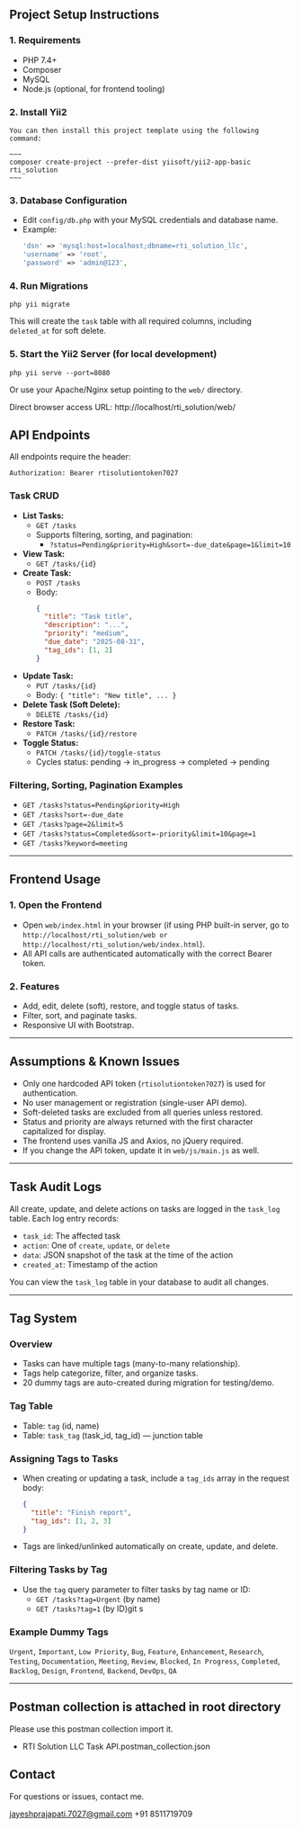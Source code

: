 ## Project Setup Instructions

### 1. Requirements
- PHP 7.4+
- Composer
- MySQL
- Node.js (optional, for frontend tooling)

### 2. Install Yii2 
```
You can then install this project template using the following command:

~~~
composer create-project --prefer-dist yiisoft/yii2-app-basic rti_solution
~~~
```

### 3. Database Configuration
- Edit `config/db.php` with your MySQL credentials and database name.
- Example:
  ```php
  'dsn' => 'mysql:host=localhost;dbname=rti_solution_llc',
  'username' => 'root',
  'password' => 'admin@123',
  ```

### 4. Run Migrations
```
php yii migrate
```
This will create the `task` table with all required columns, including `deleted_at` for soft delete.

### 5. Start the Yii2 Server (for local development)
```
php yii serve --port=8080
```
Or use your Apache/Nginx setup pointing to the `web/` directory.

Direct browser access URL: http://localhost/rti_solution/web/

## API Endpoints
All endpoints require the header:

```
Authorization: Bearer rtisolutiontoken7027
```


### Task CRUD
- **List Tasks:**
  - `GET /tasks`
  - Supports filtering, sorting, and pagination:
    - `?status=Pending&priority=High&sort=-due_date&page=1&limit=10`
- **View Task:**
  - `GET /tasks/{id}`
- **Create Task:**
  - `POST /tasks`
  - Body:
    ```json
    {
      "title": "Task title",
      "description": "...",
      "priority": "medium",
      "due_date": "2025-08-31",
      "tag_ids": [1, 2]
    }
    ```
- **Update Task:**
  - `PUT /tasks/{id}`
  - Body: `{ "title": "New title", ... }`
- **Delete Task (Soft Delete):**
  - `DELETE /tasks/{id}`
- **Restore Task:**
  - `PATCH /tasks/{id}/restore`
- **Toggle Status:**
  - `PATCH /tasks/{id}/toggle-status`
  - Cycles status: pending → in_progress → completed → pending

### Filtering, Sorting, Pagination Examples
- `GET /tasks?status=Pending&priority=High`
- `GET /tasks?sort=-due_date`
- `GET /tasks?page=2&limit=5`
- `GET /tasks?status=Completed&sort=-priority&limit=10&page=1`
- `GET /tasks?keyword=meeting`

---

## Frontend Usage

### 1. Open the Frontend
- Open `web/index.html` in your browser (if using PHP built-in server, go to `http://localhost/rti_solution/web or http://localhost/rti_solution/web/index.html`).
- All API calls are authenticated automatically with the correct Bearer token.

### 2. Features
- Add, edit, delete (soft), restore, and toggle status of tasks.
- Filter, sort, and paginate tasks.
- Responsive UI with Bootstrap.

---

## Assumptions & Known Issues
- Only one hardcoded API token (`rtisolutiontoken7027`) is used for authentication.
- No user management or registration (single-user API demo).
- Soft-deleted tasks are excluded from all queries unless restored.
- Status and priority are always returned with the first character capitalized for display.
- The frontend uses vanilla JS and Axios, no jQuery required.
- If you change the API token, update it in `web/js/main.js` as well.

---

## Task Audit Logs

All create, update, and delete actions on tasks are logged in the `task_log` table. Each log entry records:
- `task_id`: The affected task
- `action`: One of `create`, `update`, or `delete`
- `data`: JSON snapshot of the task at the time of the action
- `created_at`: Timestamp of the action

You can view the `task_log` table in your database to audit all changes.

---


## Tag System

### Overview
- Tasks can have multiple tags (many-to-many relationship).
- Tags help categorize, filter, and organize tasks.
- 20 dummy tags are auto-created during migration for testing/demo.

### Tag Table
- Table: `tag` (id, name)
- Table: `task_tag` (task_id, tag_id) — junction table

### Assigning Tags to Tasks
- When creating or updating a task, include a `tag_ids` array in the request body:
  ```json
  {
    "title": "Finish report",
    "tag_ids": [1, 2, 3]
  }
  ```
- Tags are linked/unlinked automatically on create, update, and delete.

### Filtering Tasks by Tag
- Use the `tag` query parameter to filter tasks by tag name or ID:
  - `GET /tasks?tag=Urgent` (by name)
  - `GET /tasks?tag=1` (by ID)git s

### Example Dummy Tags
`Urgent`, `Important`, `Low Priority`, `Bug`, `Feature`, `Enhancement`, `Research`, `Testing`, `Documentation`, `Meeting`, `Review`, `Blocked`, `In Progress`, `Completed`, `Backlog`, `Design`, `Frontend`, `Backend`, `DevOps`, `QA`

---


## Postman collection is attached in root directory 
Please use this postman collection import it.
- RTI Solution LLC Task API.postman_collection.json

## Contact
For questions or issues, contact me.

jayeshprajapati.7027@gmail.com
+91 8511719709
